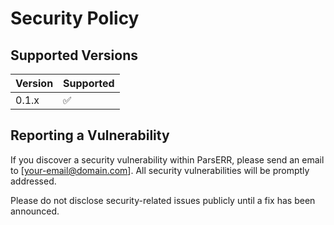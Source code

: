 # Security Policy

## Supported Versions

| Version | Supported          |
| ------- | ------------------ |
| 0.1.x   | :white_check_mark: |

## Reporting a Vulnerability

If you discover a security vulnerability within ParsERR, please send an email to [your-email@domain.com]. All security vulnerabilities will be promptly addressed.

Please do not disclose security-related issues publicly until a fix has been announced.
